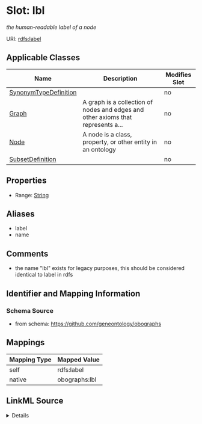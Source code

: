 

# Slot: lbl


_the human-readable label of a node_





URI: [rdfs:label](http://www.w3.org/2000/01/rdf-schema#label)



<!-- no inheritance hierarchy -->





## Applicable Classes

| Name | Description | Modifies Slot |
| --- | --- | --- |
| [SynonymTypeDefinition](SynonymTypeDefinition.md) |  |  no  |
| [Graph](Graph.md) | A graph is a collection of nodes and edges and other axioms that represents a... |  no  |
| [Node](Node.md) | A node is a class, property, or other entity in an ontology |  no  |
| [SubsetDefinition](SubsetDefinition.md) |  |  no  |







## Properties

* Range: [String](String.md)



## Aliases


* label
* name



## Comments

* the name "lbl" exists for legacy purposes, this should be considered identical to label in rdfs

## Identifier and Mapping Information







### Schema Source


* from schema: https://github.com/geneontology/obographs




## Mappings

| Mapping Type | Mapped Value |
| ---  | ---  |
| self | rdfs:label |
| native | obographs:lbl |




## LinkML Source

<details>
```yaml
name: lbl
description: the human-readable label of a node
comments:
- the name "lbl" exists for legacy purposes, this should be considered identical to
  label in rdfs
from_schema: https://github.com/geneontology/obographs
aliases:
- label
- name
rank: 1000
slot_uri: rdfs:label
alias: lbl
domain_of:
- Graph
- Node
- SubsetDefinition
- SynonymTypeDefinition
range: string

```
</details>